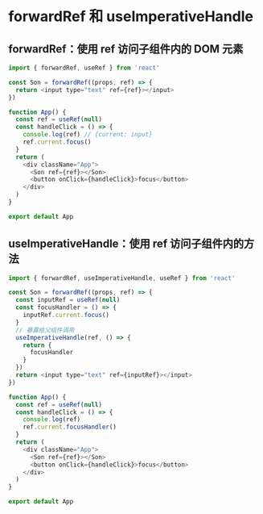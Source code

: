 # forwardRef 和 useImperativeHandle [​](#forwardRef-useImperativeHandle)

## forwardRef：使用 ref 访问子组件内的 DOM 元素 [​](#forwardRef)

```js
import { forwardRef, useRef } from 'react'

const Son = forwardRef((props, ref) => {
  return <input type="text" ref={ref}></input>
})

function App() {
  const ref = useRef(null)
  const handleClick = () => {
    console.log(ref) // {current: input}
    ref.current.focus()
  }
  return (
    <div className="App">
      <Son ref={ref}></Son>
      <button onClick={handleClick}>focus</button>
    </div>
  )
}

export default App
```

## useImperativeHandle：使用 ref 访问子组件内的方法 [​](#useImperativeHandle)

```js
import { forwardRef, useImperativeHandle, useRef } from 'react'

const Son = forwardRef((props, ref) => {
  const inputRef = useRef(null)
  const focusHandler = () => {
    inputRef.current.focus()
  }
  // 暴露给父组件调用
  useImperativeHandle(ref, () => {
    return {
      focusHandler
    }
  })
  return <input type="text" ref={inputRef}></input>
})

function App() {
  const ref = useRef(null)
  const handleClick = () => {
    console.log(ref)
    ref.current.focusHandler()
  }
  return (
    <div className="App">
      <Son ref={ref}></Son>
      <button onClick={handleClick}>focus</button>
    </div>
  )
}

export default App
```
